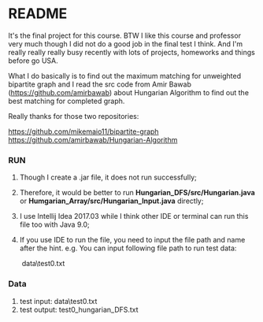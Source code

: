 # README  

It's the final project for this course. BTW I like this course and professor very much though I did not do a good job in the final test I think. And I'm really really really busy recently with lots of projects, homeworks and things before go USA.  

What I do basically is to find out the maximum matching for unweighted bipartite graph and I read the src code from Amir Bawab (https://github.com/amirbawab) about Hungarian Algorithm to find out the best matching for completed graph.  

Really thanks for those two repositories:  

https://github.com/mikemaio11/bipartite-graph  
https://github.com/amirbawab/Hungarian-Algorithm   

### RUN

1. Though I create a .jar file, it does not run successfully;

2. Therefore, it would be better to run **Hungarian_DFS/src/Hungarian.java**   or **Humgarian_Array/src/Hungarian_Input.java** directly;

3. I use Intellij Idea 2017.03 while I think other IDE or terminal can run this file too with Java 9.0;

4. If you use IDE to run the file, you need to input the file path and name after the hint. e.g. You can input following file path to run test data: 

   ​						data\test0.txt 

   

### Data

1. test input: data\test0.txt  
2. test output: test0_hungarian_DFS.txt  

